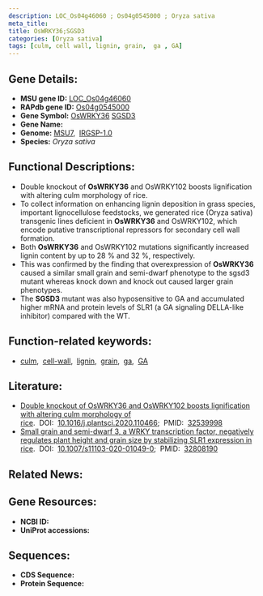 ```yaml
---
description: LOC_Os04g46060 ; Os04g0545000 ; Oryza sativa
meta_title:
title: OsWRKY36;SGSD3
categories: [Oryza sativa]
tags: [culm, cell wall, lignin, grain,  ga , GA]
---
```


## Gene Details:
- **MSU gene ID:** [LOC_Os04g46060](http://rice.uga.edu/cgi-bin/ORF_infopage.cgi?orf=LOC_Os04g46060)  
- **RAPdb gene ID:** [Os04g0545000](https://rapdb.dna.affrc.go.jp/locus/?name=Os04g0545000)  
- **Gene Symbol:** <u>OsWRKY36</u>&nbsp;<u>SGSD3</u>
- **Gene Name:**
- **Genome:**  [MSU7](http://rice.uga.edu/),&nbsp;&nbsp;[IRGSP-1.0](https://rapdb.dna.affrc.go.jp/download/irgsp1.html)
- **Species:** *Oryza sativa*

## Functional Descriptions:
   - Double knockout of **OsWRKY36** and OsWRKY102 boosts lignification with altering culm morphology of rice.
   - To collect information on enhancing lignin deposition in grass species, important lignocellulose feedstocks, we generated rice (Oryza sativa) transgenic lines deficient in **OsWRKY36** and OsWRKY102, which encode putative transcriptional repressors for secondary cell wall formation.
   - Both **OsWRKY36** and OsWRKY102 mutations significantly increased lignin content by up to 28 % and 32 %, respectively.
   - This was confirmed by the finding that overexpression of **OsWRKY36** caused a similar small grain and semi-dwarf phenotype to the sgsd3 mutant whereas knock down and knock out caused larger grain phenotypes.
   - The **SGSD3** mutant was also hyposensitive to GA and accumulated higher mRNA and protein levels of SLR1 (a GA signaling DELLA-like inhibitor) compared with the WT.

## Function-related keywords:
   - [culm](/tags/culm/),&nbsp;&nbsp;[cell-wall](/tags/cell-wall/),&nbsp;&nbsp;[lignin](/tags/lignin/),&nbsp;&nbsp;[grain](/tags/grain/),&nbsp;&nbsp;[ga](/tags/ga/),&nbsp;&nbsp;[GA](/tags/GA/)

## Literature:
   - [Double knockout of OsWRKY36 and OsWRKY102 boosts lignification with altering culm morphology of rice](https://www.doi.org/10.1016/j.plantsci.2020.110466).&nbsp;&nbsp;DOI:&nbsp;&nbsp;[10.1016/j.plantsci.2020.110466](https://www.doi.org/10.1016/j.plantsci.2020.110466);&nbsp;&nbsp;PMID:&nbsp;&nbsp;[32539998](https://pubmed.ncbi.nlm.nih.gov/32539998/)
   - [Small grain and semi-dwarf 3, a WRKY transcription factor, negatively regulates plant height and grain size by stabilizing SLR1 expression in rice](https://www.doi.org/10.1007/s11103-020-01049-0).&nbsp;&nbsp;DOI:&nbsp;&nbsp;[10.1007/s11103-020-01049-0](https://www.doi.org/10.1007/s11103-020-01049-0);&nbsp;&nbsp;PMID:&nbsp;&nbsp;[32808190](https://pubmed.ncbi.nlm.nih.gov/32808190/)

## Related News:

## Gene Resources:
- **NCBI ID:**  []()
- **UniProt accessions:** [](https://www.uniprot.org/uniprotkb//entry)

## Sequences:
- **CDS Sequence:**
- **Protein Sequence:**
